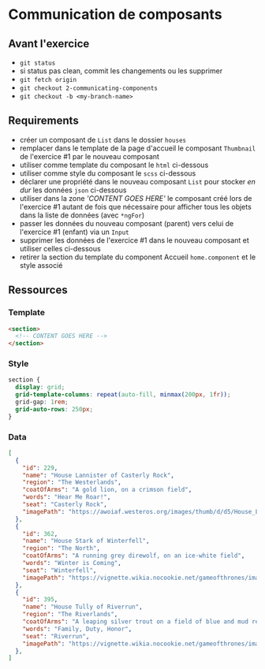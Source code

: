 # Communication de composants

## Avant l'exercice

- `git status`
- si status pas clean, commit les changements ou les supprimer
- `git fetch origin`
- `git checkout 2-communicating-components`
- `git checkout -b <my-branch-name>`

## Requirements

- créer un composant de `List` dans le dossier `houses`
- remplacer dans le template de la page d'accueil le composant `Thumbnail` de l'exercice #1 par le nouveau composant
- utiliser comme template du composant le `html` ci-dessous
- utiliser comme style du composant le `scss` ci-dessous
- déclarer une propriété dans le nouveau composant `List` pour stocker _en dur_ les données `json` ci-dessous
- utiliser dans la zone _'CONTENT GOES HERE'_ le composant créé lors de l'exercice #1 autant de fois que nécessaire pour afficher tous les objets dans la liste de données (avec `*ngFor`)
- passer les données du nouveau composant (parent) vers celui de l'exercice #1 (enfant) via un `Input`
- supprimer les données de l'exercice #1 dans le nouveau composant et utiliser celles ci-dessous
- retirer la section du template du component Accueil `home.component` et le style associé

## Ressources

### Template

```HTML
<section>
  <!-- CONTENT GOES HERE -->
</section>
```

### Style

```SCSS
section {
  display: grid;
  grid-template-columns: repeat(auto-fill, minmax(200px, 1fr));
  grid-gap: 1rem;
  grid-auto-rows: 250px;
}
```

### Data

```JSON
[
  {
    "id": 229,
    "name": "House Lannister of Casterly Rock",
    "region": "The Westerlands",
    "coatOfArms": "A gold lion, on a crimson field",
    "words": "Hear Me Roar!",
    "seat": "Casterly Rock",
    "imagePath": "https://awoiaf.westeros.org/images/thumb/d/d5/House_Lannister.svg/1200px-House_Lannister.svg.png"
  },
  {
    "id": 362,
    "name": "House Stark of Winterfell",
    "region": "The North",
    "coatOfArms": "A running grey direwolf, on an ice-white field",
    "words": "Winter is Coming",
    "seat": "Winterfell",
    "imagePath": "https://vignette.wikia.nocookie.net/gameofthrones/images/8/8a/House-Stark-Main-Shield.PNG"
  },
  {
    "id": 395,
    "name": "House Tully of Riverrun",
    "region": "The Riverlands",
    "coatOfArms": "A leaping silver trout on a field of blue and mud red",
    "words": "Family, Duty, Honor",
    "seat": "Riverrun",
    "imagePath": "https://vignette.wikia.nocookie.net/gameofthrones/images/b/bd/House-Tully-Main-Shield.PNG"
  },
]
```
